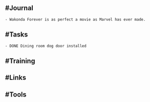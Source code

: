 ## #Journal
	- Wakonda Forever is as perfect a movie as Marvel has ever made.
## #Tasks
	- DONE Dining room dog door installed
## #Training
## #Links
## #Tools